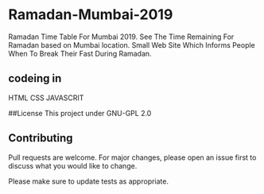 # Ramadan-Mumbai-2019
Ramadan Time Table For Mumbai 2019.
See The Time Remaining For Ramadan based on Mumbai location.
Small Web Site Which Informs People When To Break Their Fast During Ramadan.

## codeing in 
HTML CSS JAVASCRIT

##License
This project under GNU-GPL 2.0

## Contributing
Pull requests are welcome. For major changes, please open an issue first to discuss what you would like to change.

Please make sure to update tests as appropriate.
